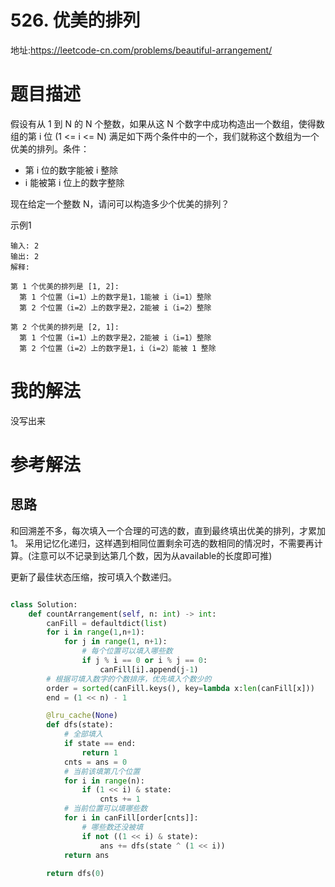 # 526. 优美的排列
地址:https://leetcode-cn.com/problems/beautiful-arrangement/


# 题目描述
假设有从 1 到 N 的 N 个整数，如果从这 N 个数字中成功构造出一个数组，使得数组的第 i 位 (1 <= i <= N) 满足如下两个条件中的一个，我们就称这个数组为一个优美的排列。条件：

- 第 i 位的数字能被 i 整除
- i 能被第 i 位上的数字整除

现在给定一个整数 N，请问可以构造多少个优美的排列？


示例1
```
输入: 2
输出: 2
解释: 

第 1 个优美的排列是 [1, 2]:
  第 1 个位置（i=1）上的数字是1，1能被 i（i=1）整除
  第 2 个位置（i=2）上的数字是2，2能被 i（i=2）整除

第 2 个优美的排列是 [2, 1]:
  第 1 个位置（i=1）上的数字是2，2能被 i（i=1）整除
  第 2 个位置（i=2）上的数字是1，i（i=2）能被 1 整除
```

# 我的解法
没写出来

# 参考解法
## 思路
和回溯差不多，每次填入一个合理的可选的数，直到最终填出优美的排列，才累加1。
采用记忆化递归，这样遇到相同位置剩余可选的数相同的情况时，不需要再计算。(注意可以不记录到达第几个数，因为从available的长度即可推)

更新了最佳状态压缩，按可填入个数递归。


```python

class Solution:
    def countArrangement(self, n: int) -> int:
        canFill = defaultdict(list)
        for i in range(1,n+1):
            for j in range(1, n+1):
                # 每个位置可以填入哪些数
                if j % i == 0 or i % j == 0:
                    canFill[i].append(j-1)
        # 根据可填入数字的个数排序，优先填入个数少的
        order = sorted(canFill.keys(), key=lambda x:len(canFill[x]))
        end = (1 << n) - 1

        @lru_cache(None)
        def dfs(state):
            # 全部填入
            if state == end:
                return 1
            cnts = ans = 0
            # 当前该填第几个位置
            for i in range(n):
                if (1 << i) & state:
                    cnts += 1
            # 当前位置可以填哪些数
            for i in canFill[order[cnts]]:
                # 哪些数还没被填
                if not ((1 << i) & state):
                    ans += dfs(state ^ (1 << i))
            return ans
        
        return dfs(0)

```